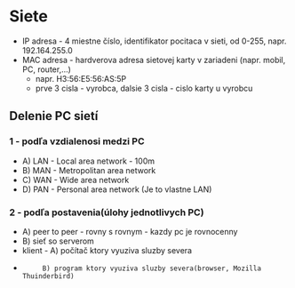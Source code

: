 # Siete
- IP adresa - 4 miestne číslo, identifikator pocitaca v sieti, od 0-255, napr. 192.164.255.0
- MAC adresa - hardverova adresa sietovej karty v zariadeni (napr. mobil, PC, router,...)
    - napr. H3:56:E5:56:AS:5P
    - prve 3 cisla - vyrobca, dalsie 3 cisla - cislo karty u vyrobcu
## Delenie PC sietí
### 1 - podľa vzdialenosi medzi PC
- A) LAN - Local area network - 100m
- B) MAN - Metropolitan area network
- C) WAN - Wide area network
- D) PAN - Personal area network (Je to vlastne LAN)
### 2 - podľa postavenia(úlohy jednotlivych PC)
- A) peer to peer - rovny s rovnym - kazdy pc je rovnocenny
- B) sieť so serverom
- klient - A) počítač ktory vyuziva sluzby severa
-          B) program ktory vyuziva sluzby severa(browser, Mozilla Thuinderbird)
